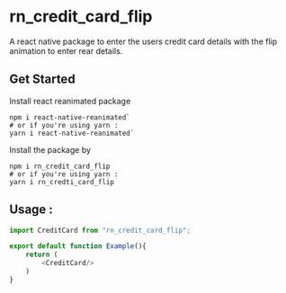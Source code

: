 # rn_credit_card_flip

A react native package to enter the users credit card details with the flip animation  to enter rear details.

## Get Started
Install react reanimated package </br>
```shell
npm i react-native-reanimated`
# or if you're using yarn :
yarn i react-native-reanimated`
```

Install the package by </br>
```shell
npm i rn_credit_card_flip
# or if you're using yarn : 
yarn i rn_credti_card_flip

```

## Usage : 
```js
import CreditCard from "rn_credit_card_flip";

export default function Example(){
    return (
        <CreditCard/>
    )
}
```

